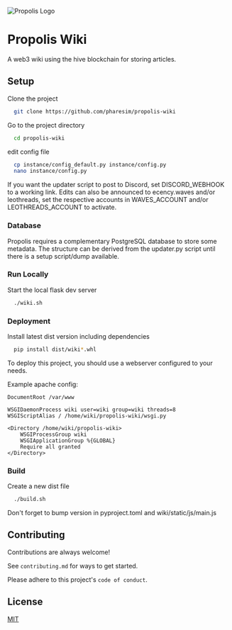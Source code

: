 
![Propolis Logo](https://images.hive.blog/p/3RTd4iuWD6NUeJEn5AVrJUoyatFqBqfcCJi1N7UixR4g2KPKN7w8NpZKoVmzrtkeTFLFfA7gA6f4H1tT3FaWF1a3As8SH1uEBm5Hov8ZqnjJ61ejqWxYexArdsAzpfzNsgeXcvLKiWchQBPSxVALG6bWto32AboiJte4LKEXb8BBD8?width=1600&height=1200&format=webp&mode=fit)


# Propolis Wiki

A web3 wiki using the hive blockchain for storing articles. 


## Setup

Clone the project

```bash
  git clone https://github.com/pharesim/propolis-wiki
```

Go to the project directory

```bash
  cd propolis-wiki
```

edit config file

```bash
  cp instance/config_default.py instance/config.py
  nano instance/config.py
```
If you want the updater script to post to Discord, set DISCORD_WEBHOOK to a working link.
Edits can also be announced to ecency.waves and/or leothreads, set the respective accounts in WAVES_ACCOUNT and/or LEOTHREADS_ACCOUNT to activate.

### Database

Propolis requires a complementary PostgreSQL database to store some metadata. The structure can be derived from the updater.py script until there is a setup script/dump available.

### Run Locally

Start the local flask dev server

```bash
  ./wiki.sh
```

### Deployment

Install latest dist version including dependencies

```bash
  pip install dist/wiki*.whl
```

To deploy this project, you should use a webserver configured to your needs.

Example apache config:

```
DocumentRoot /var/www

WSGIDaemonProcess wiki user=wiki group=wiki threads=8
WSGIScriptAlias / /home/wiki/propolis-wiki/wsgi.py

<Directory /home/wiki/propolis-wiki>
    WSGIProcessGroup wiki
    WSGIApplicationGroup %{GLOBAL}
    Require all granted
</Directory>

```

### Build

Create a new dist file

```bash
  ./build.sh
```

Don't forget to bump version in pyproject.toml and wiki/static/js/main.js

## Contributing

Contributions are always welcome!

See `contributing.md` for ways to get started.

Please adhere to this project's `code of conduct`.


## License

[MIT](https://choosealicense.com/licenses/mit/)

